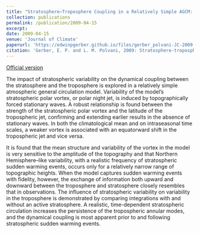 ```yaml
---
title: "Stratosphere–Troposphere Coupling in a Relatively Simple AGCM: The Importance of Stratospheric Variability"
collection: publications
permalink: /publication/2009-04-15
excerpt: 
date: 2009-04-15
venue: 'Journal of Climate'
paperurl: 'https://edwinpgerber.github.io/files/gerber_polvani-JC-2009.pdf'
citation: 'Gerber, E. P. and L. M. Polvani, 2009: Stratosphere-troposphere Coupling in a Relatively Simple AGCM: The Importance of Stratospheric Variability. <i>J. Climate</i>, <b>22</b>, 1920-1933, doi:10.1175/2008JCLI2548.1. '
---
```


[Official version](https://doi.org/10.1175/2008JCLI2548.1)



The impact of stratospheric variability on the dynamical coupling between the stratosphere and the troposphere is explored in a relatively simple atmospheric general circulation model. Variability of the model’s stratospheric polar vortex, or polar night jet, is induced by topographically forced stationary waves. A robust relationship is found between the strength of the stratospheric polar vortex and the latitude of the tropospheric jet, confirming and extending earlier results in the absence of stationary waves. In both the climatological mean and on intraseasonal time scales, a weaker vortex is associated with an equatorward shift in the tropospheric jet and vice versa.

It is found that the mean structure and variability of the vortex in the model is very sensitive to the amplitude of the topography and that Northern Hemisphere–like variability, with a realistic frequency of stratospheric sudden warming events, occurs only for a relatively narrow range of topographic heights. When the model captures sudden warming events with fidelity, however, the exchange of information both upward and downward between the troposphere and stratosphere closely resembles that in observations. The influence of stratospheric variability on variability in the troposphere is demonstrated by comparing integrations with and without an active stratosphere. A realistic, time-dependent stratospheric circulation increases the persistence of the tropospheric annular modes, and the dynamical coupling is most apparent prior to and following stratospheric sudden warming events.
